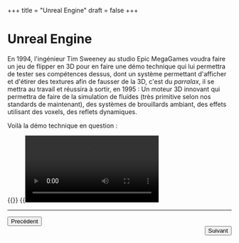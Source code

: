 +++
title = "Unreal Engine"
draft = false
+++
# Unreal Engine
En 1994, l'ingénieur Tim Sweeney au studio Epic MegaGames voudra faire un jeu de 
flipper en 3D pour en faire une démo technique qui lui permettra de tester ses
compétences dessus, dont un système permettant d'afficher et d'étirer des
textures afin de fausser de la 3D, c'est du _*parralax*_, il se mettra au
travail et réussira à sortir, en 1995 : Un moteur 3D innovant qui permettra de
faire de la simulation de fluides (très primitive selon nos standards de
maintenant), des systèmes de brouillards ambiant, des effets utilisant des
voxels, des reflets dynamiques.

Voilà la démo technique en question :

{{<youtube id="26I-Pw-yPJ4" title="FlyBy Demo" mute="true" quality="720">}}
{{<video src="https://azrael-iii.github.io/Portfolio.github.io/vids/UE1_flyby_intro.mp4">}}

***
<div align="left"><button onclick="window.location.href='https://azrael-iii.github.io/Portfolio.github.io/veille/veille_p3';">Precédent</button></div> 
<div align="right"><button onclick="window.location.href='https://azrael-iii.github.io/Portfolio.github.io/veille/veille_p5';">Suivant</button></div>